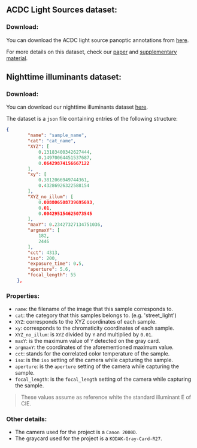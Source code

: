## ACDC Light Sources dataset:

### Download:
You can download the ACDC light source panoptic annotations from [here](https://mega.nz/file/0jZniLSB#iVc0Qh894VvnMqM_Xj0sTv_M4E97CmdZ62QWIb2vIlM).

For more details on this dataset, check our [paper](https://ktzevel.github.io/SOLO/) and [supplementary material](https://ktzevel.github.io/SOLO/).


## Nighttime illuminants dataset:

### Download:
You can download our nighttime illuminants dataset [here](https://mega.nz/file/FqoSCABC#KuX3-Di-F6SSl9Y1Ji_bmjbDB3SeQSUUVJmHK_yyqks).


The dataset is a `json` file containing entries of the following structure:
```json
{
        "name": "sample_name",
        "cat": "cat_name",
        "XYZ": [
            0.13183400342627444,
            0.14970064451537687,
            0.06429874156667122
        ],
        "xy": [
            0.3812066949744361,
            0.43286926322588154
        ],
        "XYZ_no_illum": [
            0.008806508739695693,
            0.01,
            0.004295154625073545
        ],
        "maxY": 0.23427327134751036,
        "argmaxY": [
            182,
            2446
        ],
        "cct": 4313,
        "iso": 200,
        "exposure_time": 0.5,
        "aperture": 5.6,
        "focal_length": 55
    },

```
### Properties:
- `name`: the filename of the image that this sample corresponds to.
- `cat`: the category that this samples belongs to. (e.g. 'street_light')
- `XYZ`: corresponds to the XYZ coordinates of each sample.
- `xy`: corresponds to the chromaticity coordinates of each sample.
- `XYZ_no_illum`: is `XYZ`  divided by `Y` and multiplied by `0.01`.
- `maxY`: is the maximum value of `Y` detected on the gray card.
- `argmaxY`: the coordinates of the aforementioned maximum value.
- `cct`: stands for the correlated color temperature of the sample.
- `iso`: is the `iso` setting of the camera while capturing the sample.
- `aperture`: is the `aperture` setting of the camera while capturing the sample.
- `focal_length`: is the `focal_length` setting of the camera while capturing the sample.

>These values assume as reference white the standard illuminant E of CIE.

### Other details:
- The camera used for the project is a `Canon 2000D`.
- The graycard used for the project is a `KODAK-Gray-Card-R27`.
